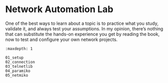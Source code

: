 # Network Automation Lab

One of the best ways to learn about a topic is to practice what you study, validate it, and always test your assumptions. In my opinion, there’s nothing that can substitute the hands-on experience you get by reading the book, now to test and configure your own network projects.

```{toctree}
:maxdepth: 1

01_setup
02_connection
03_telnetlib
04_paramiko
05_netmiko
```
